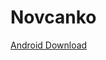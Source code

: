 # Novcanko
[Android Download](https://drive.google.com/drive/folders/1-1VAPNCvpKoVwmPWFLeT7AiGegSs6XXq?usp=sharing)
